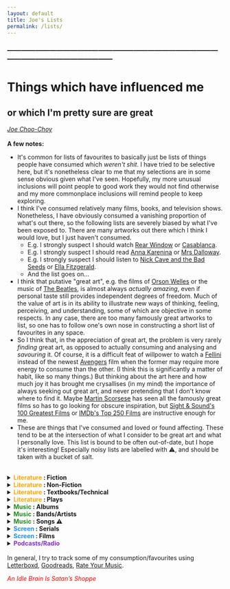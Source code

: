 ```yaml
---
layout: default
title: Joe's Lists
permalink: /lists/
---
```

<!-- <h1 class="mt-5" itemprop="name headline">{{ page.title | escape }}</h1> -->
<!-- <a href="#test_linked_text">Test link.</a> -->

### —————————————————————————————————————————————
# Things which have influenced me 
## or which I'm pretty sure are great
<i><a href="https://jchooch.github.io/"> Joe Choo-Choy </a></i>
<br>
<br>
<b>A few notes:</b>
* It's common for lists of favourites to basically just be lists of things people have consumed which <i>weren't shit</i>. I have tried to be selective here, but it's nonetheless clear to me that my selections are in some sense obvious given what I've seen. Hopefully, my more unusual inclusions will point people to good work they would not find otherwise and my more commonplace inclusions will remind people to keep exploring.
* I think I've consumed relatively many films, books, and television shows. Nonetheless, I have obviously consumed a vanishing proportion of what's out there, so the following lists are severely biased by what I've been exposed to. There are many artworks out there which I think I would love, but I just haven't consumed.
    - E.g. I strongly suspect I should watch <a href="https://en.wikipedia.org/wiki/Rear_Window">Rear Window</a> or <a href="https://en.wikipedia.org/wiki/Casablanca_(film)">Casablanca</a>.
    - E.g. I strongly suspect I should read <a href="https://en.wikipedia.org/wiki/Anna_Karenina">Anna Karenina</a> or <a href="https://en.wikipedia.org/wiki/Mrs_Dalloway">Mrs Dalloway</a>.
    - E.g. I strongly suspect I should listen to <a href="https://en.wikipedia.org/wiki/Nick_Cave_and_the_Bad_Seeds">Nick Cave and the Bad Seeds</a> or <a href="https://en.wikipedia.org/wiki/Ella_Fitzgerald">Ella Fitzgerald</a>. 
    - And the list goes on...
* I think that putative "great art", e.g. the films of <a href="https://en.wikipedia.org/wiki/Orson_Welles">Orson Welles</a> or the music of <a href="https://en.wikipedia.org/wiki/The_Beatles">The Beatles</a>, is almost always <i>actually amazing</i>, even if personal taste still provides independent degrees of freedom. Much of the value of art is in its ability to illustrate new ways of thinking, feeling, perceiving, and understanding, some of which are objective in some respects. In any case, there are too many famously great artworks to list, so one has to follow one's own nose in constructing a short list of favourites in any space.
* So I think that, in the appreciation of great art, the problem is very rarely <i>finding</i> great art, as opposed to actually consuming and analysing and <i>savouring</i> it. Of course, it is a difficult feat of willpower to watch a <a href="https://en.wikipedia.org/wiki/Federico_Fellini">Fellini</a> instead of the newest <a href="https://en.wikipedia.org/wiki/Avengers_(Marvel_Cinematic_Universe)">Avengers</a> film when the former may require more energy to consume than the other. (I think this is significantly a matter of habit, like so many things.) But thinking about the art here and how much joy it has brought me crysallises (in my mind) the importance of always seeking out great art, and never pretending that I don't know where to find it. Maybe <a href="https://www.youtube.com/watch?v=YWyC3Ik2L_o">Martin Scorsese</a> has seen all the famously great films so has to go looking for obscure inspiration, but <a href="https://www.bfi.org.uk/sight-and-sound/greatest-films-all-time">Sight & Sound's 100 Greatest Films</a> or <a href="https://www.imdb.com/chart/top/">IMDb's Top 250 Films</a> are instructive enough for me. 
* These are things that I've consumed and loved or found affecting. These tend to be at the intersection of what I consider to be great art and what I personally love. This list is bound to be often out-of-date, but I hope it's interesting! Especially noisy lists are labelled with &#9888;, and should be taken with a bucket of salt.
<br>

<!--
    ![alt-text-1](image1.png "title-1") ![alt-text-2](image2.png "title-2") ![Tux, the Linux mascot](/assets/images/tux.png) 
    <img src="drawing.jpg" alt="drawing" width="200" height="600"/>
    <img src="https://www.w3schools.com/images/w3schools_green.jpg" alt="W3Schools.com">
    <p><img src="smiley.gif" alt="Smiley face" style="float:right;width:42px;height:42px;">
    The image will float to the right of the text.</p>
-->

<details>
<summary><b><span style="color:orange">Literature</span> : Fiction</b></summary>
<ul>
    <li>{Ulysses, A Portrait of the Artist as a Young Man} &#124; James Joyce</li>
    <li>{Lolita, Pale Fire} &#124; Vladimir Nabokov</li>
    <li>{The Corrections, Freedom} &#124; Jonathan Franzen</li>
    <li>Brave New World &#124; Aldous Huxley</li>
    <li>A Little Life &#124; Hanya Yanagihara</li>
    <li>{Metamorphosis, The Trial} &#124; Franz Kafka</li>
    <li>Middlemarch &#124; George Eliot</li>
    <li>Permutation City &#124; Greg Egan</li>
    <li>War and Peace &#124; Leo Tolstoy</li>
    <li>A Suitable Boy &#124; Vikram Seth</li>
    <li>Outline Trilogy &#124; Rachel Cusk</li>
    <li>The Call of the Wild &#124; Jack London</li>
    <li>My Man Jeeves &#124; P.G. Wodehouse</li>
    <li>Paradise Lost &#124; John Milton</li>
    <li>{Infinite Jest, The Pale King} &#124; David Foster Wallace</li>
    <li>Underworld | Don DeLillo</li>
    <li>Hitchhiker's Trilogy &#124; Douglas Adams</li>
    <li>{Crime and Punishment, The Brothers Karamazov, Notes from the Underground} &#124; Fyodor Dostoevsky</li>
</ul>
</details>

<details>   
<summary><b><span style="color:orange">Literature</span> : Non-Fiction</b></summary>
<ul>
    <li>A Treatise of Human Nature &#124; David Hume</li>
    <li>Godel, Escher, Bach &#124; Douglas Hofstadter</li>
    <li>On Having No Head &#124; Douglas Harding</li>
    <li>{The Man Who Mistook His Wife For A Hat, Awakenings, On the Move, Seeing Voices, ...} &#124; Oliver Sacks</li>
    <li>Superintelligence &#124; Nick Bostrom</li>
    <li>The Organization of Learning &#124; Randy Gallistel</li>
    <li>{How the Mind Works, The Stuff of Thought, The Better Angels of Our Nature, Enlightenment Now, ...} &#124; Steven Pinker</li>
    <li>The Portable Atheist &#124; Christopher Hitchens (ed.)</li>
    <li>{Tractatus Logico-Philosophicus, Philosophical Investigations} &#124; Ludwig Wittgenstein</li>
    <li>The Principles of Psychology &#124; William James</li>
    <li>{Confessions, City of God} &#124; Augustine of Hippo</li>
    <li>Word and Object &#124; W.V.O. Quine</li>
    <li>The Origins of Political Order &#124; Francis Fukuyama</li>
    <li>Tribe &#124; Sebastian Junger</li>
    <li>Reasons and Persons &#124; Derek Parfit</li>
    <li>Coming Apart &#124; Charles Murray</li>
    <li>Doing Good Better &#124; William MacAskill</li>
    <li>The Undoing Project &#124; Michael Lewis</li>
    <li>The Symbolic Species &#124; Terrence Deacon</li>
    <li>{The Beginning of Infinity, The Fabric of Reality} &#124; David Deutsch</li>
    <li>{Life on Earth, Sociobiology, Consilience} &#124; E.O. Wilson</li>
    <li>The Conscious Mind &#124; David Chalmers</li>
    <li>On Liberty &#124; John Stuart Mill</li>
    <li>How to Measure Anything &#124; Douglas Hubbard</li>
    <li>{Far From the Tree, The Noonday Demon} &#124; Andrew Solomon</li>
</ul>
</details>

<details>
<summary><b><span style="color:orange">Literature</span> : Textbooks/Technical</b></summary>
<ul>
    <li>Explorations in Parallel Distributed Processing &#124; McClelland et al.</li>
    <li>Deep Learning &#124; Goodfellow et al.</li>
    <li>Theoretical Neuroscience &#124; Dayan & Abbott</li>
    <li>Neuronal Dynamics &#124; Gerstner et al.</li>
    <li>Principles of Neural Science &#124; Kandel et al.</li>
    <li>Reinforcement Learning &#124; Sutton & Barto</li>
</ul>
</details>

<details>
<summary><b><span style="color:orange">Literature</span> : Plays</b></summary>
<ul>
    <li>{The Leenane Trilogy, The Aran Trilogy, The Pillowman, Hangmen} &#124; Martin McDonagh</li>
    <li>{Arcadia, Rosencrantz and Guildenstern Are Dead} &#124; Tom Stoppard</li>
    <li>{...} &#124; William Shakespeare</li>
    <li>{Jerusalem, Mojo} &#124; Jez Butterworth</li>
    <li>Who's Afraid of Virginia Woolf? &#124; Edward Albee</li>
    <li>Death of a Salesman &#124; Arthur Miller</li>
</ul>
</details>

<details>
<summary><b><span style="color:forestgreen;">Music</span> : Albums</b></summary>
<ul>
    <li>Grace &#124; Jeff Buckley</li>
    <li>{Hopes & Fears, Under the Iron Sea} &#124; Keane</li>
    <li>{The Bends, OK Computer, Kid A, Amnesiac, I Might Be Wrong, Hail to the Thief, In Rainbows, A Moon Shaped Pool} &#124; Radiohead</li>
    <li>Heligoland &#124; Massive Attack</li>
    <li>{The Dark Side of the Moon, Wish You Were Here, The Wall, Meddle} &#124; Pink Floyd</li>
    <li>Back to Black &#124; Amy Winehouse</li>
    <li>{Holy Fire, What Went Down} &#124; Foals</li>
    <li>Kintsugi &#124; Death Cab for Cutie</li>
    <li>Random Access Memories &#124; Daft Punk</li>
    <li>FutureSex/LoveSounds &#124; Justin Timberlake</li>
    <li>Rumours &#124; Fleetwood Mac</li>
</ul>
</details>

<details>
<summary><b><span style="color:forestgreen;">Music</span> : Bands/Artists</b></summary>
<ul>
    <li>Too difficult to group, too numerous to name...</li>
    <ul>
        <li>Pink Floyd, The Beatles, The Rolling Stones, Led Zeppelin, Queen, ...</li>
        <li>Nina Simone, Amy Winehouse, Otis Redding, Paolo Nutini, Hozier, Joni Mitchell, Bob Dylan, Benjamin Clementine, ...</li>
        <li>Radiohead, Jeff Buckley, Thom Yorke, Portishead, Tricky, ...</li>
        <li>Bee Gees, Elton John, Stevie Wonder, David Bowie, Michael Jackson, ...</li>
        <li>Massive Attack, Boards of Canada, Aphex Twin, Flying Lotus, Four Tet, ...</li>
        <li>Wu Tang Clan, Eminem, Nas, MF Doom, Notorious BIG, Kanye West, Kendrick Lamar, Aesop Rock, ...</li>
        <li>Linkin Park, Muse, Audioslave, IDLES, Foals, ...</li>
        <li>Arctic Monkeys, Red Hot Chili Peppers, Keane, Young Fathers, ...</li>
        <li>...</li>
    </ul>
</ul>
</details>

<details>
<summary><b><span style="color:forestgreen;">Music</span> : Songs &#9888;</b></summary>
<ul>
    <li>Armchairs &#124; Andrew Bird</li>
    <li>Mookid &#124; Aphex Twin</li>
    <li>I Wish I Knew How It Would Feel To Be Free &#124; Nina Simone</li>
    <li>Instant Crush &#124; Daft Punk, Julian Casablancas</li>
    <li>I Like It &#124; DeBarge</li>
    <li>Don't Let the Sun Go Down On Me &#124; Elton John, George Michael</li>
    <li>Late Night &#124; Foals</li>
    <li>Grace &#124; Jeff Buckley</li>
    <li>Lover, You Should've Come Over &#124; Jeff Buckley</li>
    <li>She Has No Time &#124; Keane</li>
    <li>How Much A Dollar Cost &#124; Kendrick Lamar</li>
    <li>Try A Little Tenderness &#124; Otis Redding</li>
    <li>Comfortably Numb &#124; Pink Floyd</li>
    <li>Shine On You Crazy Diamond &#124; Pink Floyd</li>
    <li>Everything In Its Right Place &#124; Radiohead</li>
    <li>Pyramid Song &#124; Radiohead</li>
    <li>Lately &#124; Stevie Wonder</li>
    <li>Ocean &#124; John Butler</li>
    <li>Paradise Circus &#124; Massive Attack</li>
    <li>Glory Box &#124; Portishead</li>
    <li>Where Is My Mind? &#124; Pixies</li>
    <li>I Will Survive &#124; Gloria Gaynor</li>
    <li>The Chain &#124; Fleetwood Mac</li>
    <li>...</li>
</ul>
</details>

<details>
<summary><b><span style="color:dodgerblue;">Screen</span> : Serials</b></summary>
<ul>
    <li>Ray Donovan &#124; Ann Biderman</li>
    <li>Hannibal &#124; Bryan Fuller</li>
    <li>The Wire &#124; David Simon</li>
    <li>Barry &#124; Bill Hader & Alec Berg</li>
    <li>Euphoria &#124; Sam Levinson</li>
    <li>Breaking Bad &#124; Vince Gilligan</li>
    <li>Black Books &#124; Graham Linehan</li>
    <li>House &#124; David Shore</li>
    <li>Blackadder &#124; Richard Curtis</li>
    <li>Fawlty Towers &#124; John Cleese & Connie Booth</li>
    <li>The Show About the Show &#124; Caveh Zahedi</li>
    <li>Rick and Morty &#124; Justin Roiland & Dan Harmon</li>
    <li>Twin Peaks &#124; David Lynch, Mark Frost</li>
</ul>
</details>

<details>
<summary><b><span style="color:dodgerblue;">Screen</span> : Films</b></summary>
<ul>
    <li>The Departed &#124; Martin Scorsese</li>
    <li>{In Bruges, Seven Psychopaths, Three Billboards Outside Ebbing, Missouri, ...} &#124; Martin McDonagh</li>
    <li>Calvary &#124; John Michael McDonagh</li>
    <li>Synecdoche, New York &#124; Charlie Kaufman</li>
    <li>Pride & Glory &#124; Gavin O'Connor</li>
    <li>Eternal Sunshine of the Spotless Mind &#124; Michel Gondry</li>
    <li>Training Day &#124; Antoine Fuqua</li>
    <li>There Will Be Blood &#124; Paul Thomas Anderson</li>
    <li>{Dune, Arrival} &#124; Denis Villeneuve</li>
    <li>{Tenet, Inception, Dunkirk, Interstellar, The Prestige} &#124; Christopher Nolan</li>
    <li>2001: A Space Odyssey &#124; Stanley Kubrick</li>
    <li>The Matrix &#124; The Wachowskis</li>
    <li>The Revenant &#124; Alejandro Iñárritu</li>
    <li>Drive &#124; Nicolas Winding Refn</li>
    <li>Once Upon A Time In Hollywood &#124; Quentin Tarantino</li>
    <li>{...} &#124; The Coen Brothers</li>
    <li>Heat &#124; Michael Mann</li>
    <li>Her &#124; Spike Jonze</li>
</ul>
</details>

<details>
<summary><b><span style="color:blueviolet;">Podcasts/Radio</span></b></summary>
<ul>
    <li><a href="https://www.samharris.org/podcasts">Making Sense</a> (Sam Harris) [general]</li>
    <li><a href="https://www.nytimes.com/column/ezra-klein-podcast">The Ezra Klein Show</a> (... Ezra Klein?) [general]</li>
    <li><a href="https://conversationswithtyler.com/">Conversations with Tyler</a> (Tyler Cowen) [general]</li>
    <li><a href="https://www.bbc.co.uk/programmes/b006qnmr">BBC Radio 4 — In Our Time</a> (Melvyn Bragg) [general]</li>
    <li><a href="https://after-on.com/">After On</a> (Rob Reid) [general]</li>
    <li><a href="https://www.preposterousuniverse.com/podcast/">Mindscape</a> (Sean Carroll) [general]</li>
    <li><a href="https://www.intelligencesquared.com/podcasts/">Intelligence Squared</a> [general]</li>
    <li><a href="https://www.bbc.co.uk/programmes/p029399x">BBC World Service — The Inquiry</a> [current affairs]</li>
    <li><a href="https://80000hours.org/podcast/">80,000 Hours</a> (Rob Wiblin) [effective altruism]</li>
    <li><a href="https://www.thebayesianconspiracy.com/">The Bayesian Conspiracy</a> (Zuber, Brodski & Dickey) [rationalism]</li>
    <li><a href="https://philosophybites.com/">Philosophy Bites</a> (Nigel Warburton, David Edmonds) [philosophy]</li>
    <li><a href="https://partiallyexaminedlife.com/">The Partially Examined Life</a> (Linsenmayer, Paskin, Alwan & Casey) [philosophy]</li>
    <li><a href="https://www.verybadwizards.com/">Very Bad Wizards</a> (Tamler Sommers, David Pizarro) [philosophy, psychology]</li>
    <li><a href="https://www.codykommers.com/podcast">Cognitive Revolution</a> (Cody Kommers) [psychology, academia]</li>
    <li><a href="https://braininspired.co/">Brain Inspired</a> (Paul Middlebrooks) [neuroscience, AI]</li>
    <li><a href="https://www.hoover.org/publications/uncommon-knowledge">Uncommon Knowledge</a> (Peter Robinson) [politics, economics]</li>
    <li><a href="https://www.bbc.co.uk/programmes/b006qnmr">BBC Radio 4 — Desert Island Discs</a> (Lauren Laverne) [music, culture]</li>
    <li><a href="https://www.trainingbeta.com/trainingbeta-podcast/">TrainingBeta</a> (Neely Quinn) [rock climbing]</li>
</ul>
</details>

<!--
* Bonus: Fantasy Dinner
    [Desiderata: intelligent, charismatic, funny, curious, specialised, renaissance, ...]
    [Ideas: artists, writers, journalists, scientists, engineers, technologists, 
        philanthropists, entrepreneurs, lawmakers, politicians, philosophers, ...]
    1. (Joe Choo-Choy) [nepotistic obligation]

    2. JOURNALIST
        Samantha Power / Anne Applebaum / Kate Adie / Denis Diderot / Hannah Arendt
    3. SCIENTIST
        Pierre-Simon Laplace / David Marr / EO Wilson / Donald Henderson / Marie Curie / Francis Crick / Jane Goodall
    4. PHILOSOPHER
        David Hume / Adam Smith / Derek Parfit / Benjamin Franklin / Mary Wollstonecraft
    5. WRITER
        Oliver Sacks / Fyodor Dostoevsky / David Sedaris / Rachel Cusk / James Joyce / Thomas Pynchon / George Eliot / Charlotte Bronte
    6. PHILANTHROPIST
        Norman Borlaug / Jane Addams / Donald Henderson / Florence Nightingale / 
    7. TECHNOLOGIST
        George Church / Ada Lovelace / Adam Marblestone / John Von Neumann / Alan Turing
    8. ARTIST
        Bo Burnham / Brian Eno / Thom Yorke / George Carlin / Joni Mitchell / Martin Scorsese / Larry David / Billie Holliday / Nina Simone / Toni Morrison
    9. POLITICIAN/GOVERNOR
        Barack Obama / Condoleezza Rice / Madeleine Albright / Margaret Thatcher / Rosa Luxemburg
    10. ENTREPRENEUR
        Jeffrey Bezos / Elon Musk / 

* Bonus: My favourite Onion pieces of all time:
    - <a href="https://www.youtube.com/watch?v=8d6cdcNKJRY">Friends Don't Understand How Man Not Depressed</a>
    - <a href="https://www.youtube.com/watch?v=D_5nLxZVoPo">Anonymous Hero Donates Hospital 200 Human Kidneys</a>
    - <a href="https://www.youtube.com/watch?v=9BnLbv6QYcA">Apple Introduces Revolutionary New Laptop With No Keyboard</a>
    - <a href="https://www.youtube.com/watch?v=I2OObOM3R_U">Child Bankrupts Make-A-Wish Foundation</a>
    - <a href="https://www.youtube.com/watch?v=mSt1m4NFUl8">World's Oldest Neurosurgeon Turns 100</a>
* Some of my favourite poems:
    - Dulce et decorum est, Wilfred Owen (1920)
    - Something by Emily Dickinson!
    - 
* Favourite Music Videos:
    - Angel
    - Climbing Up the Walls
    - Voodoo Rosamund Pike
    - 
* Some of My Favourite Songs of All Time : Possible Candidates
    - The Unforgiven &#124; Metallica
    - Hotel California &#124; Eagles
    - Hallelujah &#124; Jeff Buckley
    - Analyse &#124; Thom Yorke
    - Mojo Pin &#124; Jeff Buckley
    - Dream Brother &#124; Jeff Buckley
    - Astral Weeks &#124; Van Morrison
    - Helplessly Hoping &#124; Crosby, Stills & Nash
    - Feeling Good &#124; Nina Simone
    - The Raven That Refused To Sing &#124; Steven Wilson
    - Fade to Black &#124; Metallica
    - Hurt &#124; Johnny Cash
    - Don't Stop Me Now &#124; Queen
    - It's Different for Girls &#124; Joe Jackson
    - My Father's Eyes (Live at Staples Center, Los Angeles, on _One More Car, One More Rider_) &#124; Eric Clapton ()
    - Someone New &#124; Hozier [MAYBE NOT]
    - Jackie & Wilson &#124; Hozier
    - As It Was &#124; Hozier [SO GOOD]
    - Movies &#124; Weyes Blood
    - Last Nite &#124; The Strokes
    - Rolling in the Deep &#124; Adele
    - Crazy &#124; Gnarls Barkley
    - Wish You Were Here &#124; Pink Floyd
    - Time &#124; Pink Floyd
    - High Hopes &#124; Pink Floyd
    - California Dreamin' &#124; The Mamas & the Papas
    - Nutshell &#124; Alice in Chains
    - No. 1 Party Anthem &#124; Arctic Monkeys
    - When the Lights Come On &#124; IDLES
    - Astral Weeks &#124; Van Morrison
    - The Scientist &#124; Coldplay
* Some of My Favourite Songs of All Time : Possible Sources
    - Amy Winehouse?
    - Queen?
    - Billy Joel?
    - Paolo Nutini? Iron Sky? Jenny, Don't Be Hasty?
    - Led Zeppelin?
    - Idles?
    - Massive Attack?
    - Bee Gees?
    - Jefferson Airplane?
    - The Strokes?
    - Oasis?
    - Aerosmith?
    - REM?
    - Bob Dylan?
    - Red Hot Chili Peppers?
    - Eric Clapton?
    - The Rolling Stones?
    - The Beatles?
    - David Bowie?
    - Nine Inch Nails?
    - Eurythmics?
    - Nas?
    - Wu Tang Clan?
    - Aretha Franklin?
    - Kanye West?
    - Eminem? Sing for the Moment? Lose Yourself?
    - Still Woozy?
    - Tame Impala?
    - STRFKR?
    - Portishead?
    - John Cage?
    - Philip Glass?
    - Brian Eno?
    - Audioslave?
    - Linkin Park?
    - Pet Shop Boys?
    - 
* Coming Soon
    - Ray Donovan: The Movie
    - 
* Great Outdoors Films
    - The Alpinist
    - Meru
    - Free Solo
    - 
* <b>Bonus : Guilty Pleasures: Action </b>
    - John Wick &#124; Chad Stahelski
    - Extraction &#124; Sam Hargrave
    - Collateral &#124; Michael Mann
    - Sleepless &#124; Baran bo Odar
    - Safe House &#124; Daniel Espinosa
    - Taken &#124; Pierre Morel
    - The Equalizer &#124; Antoine Fuqua
* <b>Bonus : Guilty Pleasures: Comedy </b>
    - Dodgeball: A True Underdog Story &#124; Rawson Marshall Thurber
    - Step Brothers &#124; Adam McKay
    - Tropic Thunder &#124; Ben Stiller
    - Hall Pass &#124; The Farrelly Brothers
    - Tenacious D in The Pick of Destiny &#124; Liam Lynch ???
    - Dhoom 2 &#124; Sanjay Gadhvi ??? 

* Musical Comedians
    - Tim Minchin
    - Bo Burnham
    - Tom Lehrer
    - George Formby
    - Bill Bailey
    - Tenacious D

Best Comedy Sketches
    - Dr Spooner Revisited: https://www.youtube.com/watch?v=ksIjcjF8c_Y
    - 

People Who Have Influenced Me / Who I Look Up To
    Comedians
        Fry & Laurie (Stephen Fry & Hugh Laurie)
        The Two Ronnies (Ronnie Barker & Ronnie Corbett)
    Filmmakers/Musicians/Artists
        Martin Scorsese
        Bo Burnham
        Floating Points
        Four Tet
        Jeff Buckley
        Martin Scorsese
        Josh and Benny Safdie
        Brian Eno
        Thom Yorke
        Nicolas Winding Refn
        Jimmy Chin
    Novelists/Playwrights/Narrativists
        Kurt Vonnegut
        Margaret Atwood
        David Foster Wallace
        Rachel Cusk
        Zadie Smith
        Jane Smiley
        Don DeLillo
        Jonathan Franzen
        Martin McDonagh
    Journalists/Commentators/Critics
        Christopher Hitchens
    Expositors/Scientists/Philosophers
        Sam Harris
        Sean Carroll
        Gilbert Strang
        Steve Brunton
        Eliezer Yudkowsky   
    Neuroscience / Cognitive Science / AI
        Pieter Abbeel
        Chris Eliasmith
        Yoshua Bengio
        Stuart Russell
        Karl Deisseroth
        Christof Koch
        Karl Friston
        Jay McLelland
        Tom Griffiths
        Eric Baum
        Carsen Stringer
        Geoffrey Hinton
        Sam Gershman
        Josh Tenenbaum
        Daphne Koller
        Terry Sejnowski
    Social Science / Humanities
        Hayden Wilkinson
        Daniel Kahneman
        Robin Hanson
        David Reich
    Technology/Engineering
        Adam Marblestone
        Sebastian Seung
        Ed Boyden
        George Church
My Teachers
- David Thorburn
- Herb Gross
- Gilbert Strang
- Sam Harris
- Steven Pinker
- WOMEN?
- BEST ONLINE LECTURES I'VE SEEN?
- BEST GREAT COURSES I'VE LISTENED TO?
- ...
People all of whose work I _wish_ I could follow and consume:
    - The arts
        * 
        * 
        * 
    - Philosophy
        * Hayden Wilkinson
        * Gualtiero Piccinini
        * LA Paul
    - Social science
        * Eric Kaufmann
        * Robert Plomin
    - Journalism, criticism, and essayism
        * Will Self
        * George Packer
        * Karl Ove Knausgaard
        * Adam Gopnik
        * Ed Yong
        * Carl Zimmer
        * Andrew Solomon
        * David Sedaris

Information Theory, Inference and Learning Algorithms
How To Build a Brain: A Neural Architecture for Biological Cognition
Sparse Distributed Memory
Reframing Super-Intelligence: Comprehensive AI services as general intelligence
The Physics of Information Technology
Biological Physics: Entropy, Information, Life
The Quest for Consciousness: A Neurobiological Approach
Inadequate Equilibria
Quantum Information and Quantum Computation
The Computational Beauty of Nature
Spacetime and Geometry: An Introduction to General Relativity
Spacetime Physics: Introduction to Special Relativity
The Feynman Lectures on Computation
The Feynman Lectures on Physics
Godel’s Proof
Godel Escher Bach
A New Kind Of Science
The Emotion Machine: Commonsense Thinking, Artificial Intelligence, and the Future of the Human Mind
How the Mind Works
The Mind's I: Fantasies and Reflections on Self and Soul
The Conscious Mind: In Search of a Fundamental Theory
Thinking in Java
The Selfish Gene
Engines of Creation
The Emperor's New Mind: Concerning Computers, Minds, and the Laws of Physics
Calculus Made Easy
What is Mathematics?

-->
<br>
In general, I try to track some of my consumption/favourites using <a href="https://boxd.it/eOVNm">Letterboxd</a>, <a href="https://www.goodreads.com/user/show/23882279-joe">Goodreads</a>, <a href="https://rateyourmusic.com/list/jchooch/">Rate Your Music</a>.

<p size="-5" style="color:red"><i>An Idle Brain Is Satan’s Shoppe</i></p>
 
<!-- <a id="test_linked_text">Test linked text.</a> -->







